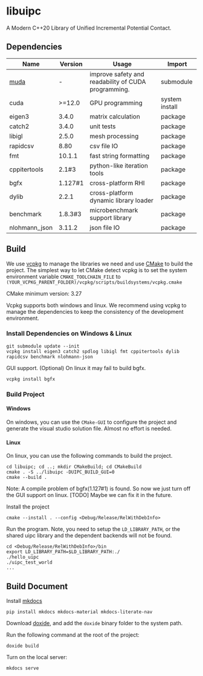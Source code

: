 # libuipc
A Modern C++20 Library of Unified Incremental Potential Contact.

## Dependencies

| Name                                   | Version | Usage                                               | Import         |
| -------------------------------------- | ------- | --------------------------------------------------- | -------------- |
| [muda](https://github.com/MuGdxy/muda) | -       | improve safety and readability of CUDA programming. | submodule      |
| cuda                                   | >=12.0  | GPU programming                                     | system install |
| eigen3                                 | 3.4.0   | matrix calculation                                  | package        |
| catch2                                 | 3.4.0   | unit tests                                          | package        |
| libigl                                 | 2.5.0   | mesh processing                                     | package        |
| rapidcsv                               | 8.80    | csv file IO                                         | package        |
| fmt                                    | 10.1.1  | fast string formatting                              | package        |
| cppitertools                           | 2.1#3   | python-like iteration tools                         | package        |
| bgfx                                   | 1.127#1 | cross-platform RHI                                  | package        |
| dylib                                  | 2.2.1   | cross-platform dynamic library loader               | package        |
| benchmark                              | 1.8.3#3 | microbenchmark support library                      | package        |
| nlohmann_json                          | 3.11.2  | json file IO                                        | package        |

## Build
We use [vcpkg](https://github.com/microsoft/vcpkg) to manage the libraries we need and use [CMake](https://cmake.org/) to build the project. The simplest way to let CMake detect vcpkg is to set the system environment variable `CMAKE_TOOLCHAIN_FILE` to `(YOUR_VCPKG_PARENT_FOLDER)/vcpkg/scripts/buildsystems/vcpkg.cmake`

CMake minimum version: 3.27

Vcpkg supports both windows and linux. We recommend using vcpkg to manage the dependencies to keep the consistency of the development environment.

### Install Dependencies on Windows & Linux
```shell
git submodule update --init
vcpkg install eigen3 catch2 spdlog libigl fmt cppitertools dylib rapidcsv benchmark nlohmann-json
```
GUI support. (Optional) On linux it may fail to build bgfx.
```shell
vcpkg install bgfx
```
### Build Project

#### Windows
On windows, you can use the `CMake-GUI` to configure the project and generate the visual studio solution file. Almost no effort is needed.

#### Linux
On linux, you can use the following commands to build the project.
```shell
cd libuipc; cd ..; mkdir CMakeBuild; cd CMakeBuild
cmake . -S ../libuipc -DUIPC_BUILD_GUI=0
cmake --build .
```
Note: A compile problem of bgfx(1.127#1) is found. So now we just turn off the GUI support on linux. [TODO] Maybe we can fix it in the future.

Install the project
```shell
cmake --install . --config <Debug/Release/RelWithDebInfo>
```
Run the program.
Note, you need to setup the `LD_LIBRARY_PATH`, or the shared uipc library and the dependent backends will not be found.
```shell
cd <Debug/Release/RelWithDebInfo>/bin
export LD_LIBRARY_PATH=$LD_LIBRARY_PATH:./
./hello_uipc
./uipc_test_world
...
```

## Build Document

Install [mkdocs](https://www.mkdocs.org/)
```shell
pip install mkdocs mkdocs-material mkdocs-literate-nav
```
    
Download [doxide](https://www.doxide.org/installation/), and add the `doxide` binary folder to the system path.

Run the following command at the root of the project:
```shell
doxide build
```
    
Turn on the local server:
```shell
mkdocs serve
```

